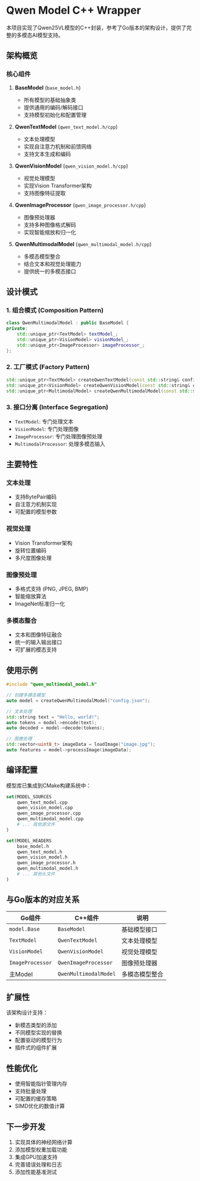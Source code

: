 # Qwen Model C++ Wrapper

本项目实现了Qwen25VL模型的C++封装，参考了Go版本的架构设计，提供了完整的多模态AI模型支持。

## 架构概览

### 核心组件

1. **BaseModel** (`base_model.h`)
   - 所有模型的基础抽象类
   - 提供通用的编码/解码接口
   - 支持模型初始化和配置管理

2. **QwenTextModel** (`qwen_text_model.h/cpp`)
   - 文本处理模型
   - 实现自注意力机制和前馈网络
   - 支持文本生成和编码

3. **QwenVisionModel** (`qwen_vision_model.h/cpp`)
   - 视觉处理模型
   - 实现Vision Transformer架构
   - 支持图像特征提取

4. **QwenImageProcessor** (`qwen_image_processor.h/cpp`)
   - 图像预处理器
   - 支持多种图像格式解码
   - 实现智能缩放和归一化

5. **QwenMultimodalModel** (`qwen_multimodal_model.h/cpp`)
   - 多模态模型整合
   - 结合文本和视觉处理能力
   - 提供统一的多模态接口

## 设计模式

### 1. 组合模式 (Composition Pattern)
```cpp
class QwenMultimodalModel : public BaseModel {
private:
    std::unique_ptr<TextModel> textModel_;
    std::unique_ptr<VisionModel> visionModel_;
    std::unique_ptr<ImageProcessor> imageProcessor_;
};
```

### 2. 工厂模式 (Factory Pattern)
```cpp
std::unique_ptr<TextModel> createQwenTextModel(const std::string& configPath);
std::unique_ptr<VisionModel> createQwenVisionModel(const std::string& configPath);
std::unique_ptr<MultimodalModel> createQwenMultimodalModel(const std::string& configPath);
```

### 3. 接口分离 (Interface Segregation)
- `TextModel`: 专门处理文本
- `VisionModel`: 专门处理图像
- `ImageProcessor`: 专门处理图像预处理
- `MultimodalProcessor`: 处理多模态输入

## 主要特性

### 文本处理
- 支持BytePair编码
- 自注意力机制实现
- 可配置的模型参数

### 视觉处理
- Vision Transformer架构
- 旋转位置编码
- 多尺度图像处理

### 图像预处理
- 多格式支持 (PNG, JPEG, BMP)
- 智能缩放算法
- ImageNet标准归一化

### 多模态整合
- 文本和图像特征融合
- 统一的输入输出接口
- 可扩展的模态支持

## 使用示例

```cpp
#include "qwen_multimodal_model.h"

// 创建多模态模型
auto model = createQwenMultimodalModel("config.json");

// 文本处理
std::string text = "Hello, world!";
auto tokens = model->encode(text);
auto decoded = model->decode(tokens);

// 图像处理
std::vector<uint8_t> imageData = loadImage("image.jpg");
auto features = model->processImage(imageData);
```

## 编译配置

模型库已集成到CMake构建系统中：

```cmake
set(MODEL_SOURCES
    qwen_text_model.cpp
    qwen_vision_model.cpp
    qwen_image_processor.cpp
    qwen_multimodal_model.cpp
    # ... 其他源文件
)

set(MODEL_HEADERS
    base_model.h
    qwen_text_model.h
    qwen_vision_model.h
    qwen_image_processor.h
    qwen_multimodal_model.h
    # ... 其他头文件
)
```

## 与Go版本的对应关系

| Go组件 | C++组件 | 说明 |
|--------|---------|------|
| `model.Base` | `BaseModel` | 基础模型接口 |
| `TextModel` | `QwenTextModel` | 文本处理模型 |
| `VisionModel` | `QwenVisionModel` | 视觉处理模型 |
| `ImageProcessor` | `QwenImageProcessor` | 图像预处理器 |
| 主Model | `QwenMultimodalModel` | 多模态模型整合 |

## 扩展性

该架构设计支持：
- 新模态类型的添加
- 不同模型实现的替换
- 配置驱动的模型行为
- 插件式的组件扩展

## 性能优化

- 使用智能指针管理内存
- 支持批量处理
- 可配置的缓存策略
- SIMD优化的数值计算

## 下一步开发

1. 实现具体的神经网络计算
2. 添加模型权重加载功能
3. 集成GPU加速支持
4. 完善错误处理和日志
5. 添加性能基准测试